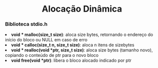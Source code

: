 <h1 align="center">Alocação Dinâmica</h1>

<h3>Biblioteca stdio.h</h3>
<li><b>void * malloc(size_t size)</b>: aloca size bytes, retornando o endereço do início do bloco ou NULL em caso de erro</li>
<li><b>void * calloc(size_t n, size_t size)</b>: aloca n itens de sizebytes</li>
<li><b>void * realloc(void *ptr, size_t size)</b>: aloca size bytes (tamanho novo), copiando o conteúdo de ptr para o novo bloco</li>
<li><b>void free(void *ptr)</b>: libera o bloco alocado indicado por ptr</li>
